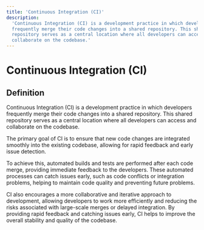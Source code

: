 ```yaml
---
title: 'Continuous Integration (CI)'
description:
  'Continuous Integration (CI) is a development practice in which developers
  frequently merge their code changes into a shared repository. This shared
  repository serves as a central location where all developers can access and
  collaborate on the codebase.'
---
```


# Continuous Integration (CI)

## Definition

Continuous Integration (CI) is a development practice in which developers
frequently merge their code changes into a shared repository. This shared
repository serves as a central location where all developers can access and
collaborate on the codebase.

The primary goal of CI is to ensure that new code changes are integrated
smoothly into the existing codebase, allowing for rapid feedback and early issue
detection.

To achieve this, automated builds and tests are performed after each code merge,
providing immediate feedback to the developers. These automated processes can
catch issues early, such as code conflicts or integration problems, helping to
maintain code quality and preventing future problems.

CI also encourages a more collaborative and iterative approach to development,
allowing developers to work more efficiently and reducing the risks associated
with large-scale merges or delayed integration. By providing rapid feedback and
catching issues early, CI helps to improve the overall stability and quality of
the codebase.
